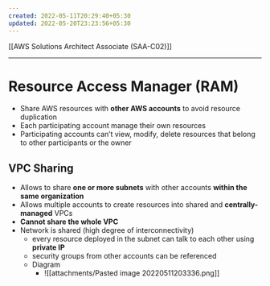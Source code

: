 ```yaml
---
created: 2022-05-11T20:29:40+05:30
updated: 2022-05-20T23:23:56+05:30
---
```

[[AWS Solutions Architect Associate (SAA-C02)]]

---
# Resource Access Manager (RAM)
- Share AWS resources with **other AWS accounts** to avoid resource duplication
- Each participating account manage their own resources
- Participating accounts can’t view, modify, delete resources that belong to other participants or the owner

## VPC Sharing
- Allows to share **one or more subnets** with other accounts **within the same organization**
- Allows multiple accounts to create resources into shared and **centrally-managed** VPCs
- **Cannot share the whole VPC**
- Network is shared (high degree of interconnectivity)
    -   every resource deployed in the subnet can talk to each other using **private IP**
    -   security groups from other accounts can be referenced
    - Diagram
	    - ![[attachments/Pasted image 20220511203336.png]]